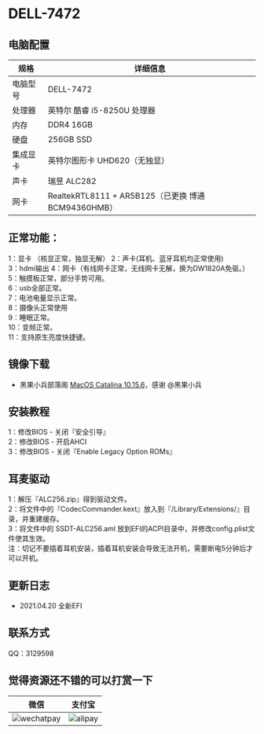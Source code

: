 # DELL-7472
## 电脑配置

| 规格     | 详细信息                                            |
| -------- | --------------------------------------------------- |
| 电脑型号 | DELL-7472                                   |
| 处理器   | 英特尔 酷睿 i5-8250U 处理器                        |
| 内存     | DDR4 16GB                                       |
| 硬盘     | 256GB SSD                          |
| 集成显卡 | 英特尔图形卡 UHD620（无独显）                    |
| 声卡     | 瑞昱 ALC282                                         |
| 网卡     | RealtekRTL8111 + AR5B125（已更换 博通 BCM94360HMB） |

## 正常功能：
1：显卡 （核显正常，独显无解）
2：声卡(耳机、蓝牙耳机均正常使用)  
3：hdmi输出
4：网卡（有线网卡正常，无线网卡无解，换为DW1820A免驱。）  
5：触摸板正常，部分手势可用。  
6：usb全部正常。  
7：电池电量显示正常。  
8：摄像头正常使用  
9：睡眠正常。  
10：变频正常。  
11：支持原生亮度快捷键。

## 镜像下载
- 黑果小兵部落阁 [MacOS Catalina 10.15.6](https://blog.daliansky.net/macOS-Catalina-10.15.6-19G73-Release-version-with-Clover-5119-original-image-Double-EFI-Version-UEFI-and-MBR.html)，感谢 @黑果小兵

## 安装教程
1：修改BIOS - 关闭『安全引导』   
2：修改BIOS - 开启AHCI  
3：修改BIOS - 关闭『Enable Legacy Option ROMs』

## 耳麦驱动
1：解压『ALC256.zip』得到驱动文件。  
2：将文件中的『CodecCommander.kext』放入到『/Library/Extensions/』目录，并重建缓存。  
3：将文件中的 SSDT-ALC256.aml 放到EFI的ACPI目录中，并修改config.plist文件使其生效。  
注：切记不要插着耳机安装，插着耳机安装会导致无法开机，需要断电5分钟后才可以开机。

## 更新日志
- 2021.04.20 全新EFI

## 联系方式
QQ：3129598

## 觉得资源还不错的可以打赏一下
| 微信                                                         | 支付宝                                                       |
| ------------------------------------------------------------ | ------------------------------------------------------------ |
| ![wechatpay](https://github.com/haoyaxuan/dell7472/blob/master/images/wechatpay.png) | ![alipay](https://github.com/haoyaxuan/dell7472/blob/master/images/alipay.png) |

